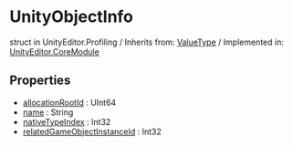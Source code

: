 # UnityObjectInfo
struct in UnityEditor.Profiling
 / Inherits from: <a href="https://docs.unity3d.com/6000.0/Documentation/ScriptReference/ValueType.html">ValueType</a> / Implemented in: <a href="https://docs.unity3d.com/6000.0/Documentation/ScriptReference/UnityEditor.CoreModule.html">UnityEditor.CoreModule</a>
## Properties
- <a href="https://docs.unity3d.com/6000.0/Documentation/ScriptReference/UnityObjectInfo-allocationRootId.html">allocationRootId</a> : UInt64
- <a href="https://docs.unity3d.com/6000.0/Documentation/ScriptReference/UnityObjectInfo-name.html">name</a> : String
- <a href="https://docs.unity3d.com/6000.0/Documentation/ScriptReference/UnityObjectInfo-nativeTypeIndex.html">nativeTypeIndex</a> : Int32
- <a href="https://docs.unity3d.com/6000.0/Documentation/ScriptReference/UnityObjectInfo-relatedGameObjectInstanceId.html">relatedGameObjectInstanceId</a> : Int32
